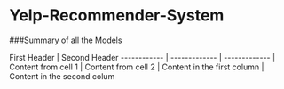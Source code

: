 # Yelp-Recommender-System
###Summary of all the Models

First Header | Second Header
------------ | -------------  | ------------- |
Content from cell 1 | Content from cell 2 | 
Content in the first column | Content in the second colum
